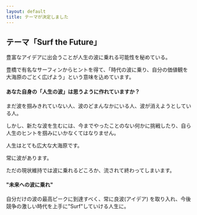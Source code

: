 ```yaml
---
layout: default
title: テーマが決定しました
---
```

## テーマ「Surf the Future」
豊富なアイデアに出会うことが人生の波に乗れる可能性を秘めている。

豊橋で有名なサーフィンからヒントを得て、「時代の波に乗り、自分の価値観を大海原のごとく広げよう」という意味を込めています。

#### あなた自身の「人生の波」は思うように作れていますか？

まだ波を掴みきれていない人、波のどまんなかにいる人、波が消えようとしている人。

しかし、新たな波を生むには、今までやったことのない何かに挑戦したり、自ら人生のヒントを掴みにいかなくてはなりません。

人生はとても広大な大海原です。

常に波があります。

ただの現状維持では波に乗れるどころか、流されて終わってしまいます。

#### "未来への波に乗れ"

自分だけの波の最高ピークに到達すべく、常に良波(アイデア) を取り入れ、今後競争の激しい時代を上手に"Surf"していける人生に。